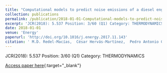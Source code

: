 ```yaml
---
title: "Computational models to predict noise emissions of a diesel engine fueled with saturated and monounsaturated fatty acid methyl esters"
collection: publications
permalink: /publication/2018-01-01-Computational-models-to-predict-noise-emissions-of-a-diesel-engine-fueled-with-saturated-and-monounsaturated-fatty-acid-methyl-esters
excerpt: 'JCR(2018): 5.537 Position: 3/60 (Q1) Category: THERMODYNAMICS'
date: 2018-01-01
venue: 'Energy'
paperurl: 'http://doi.org/10.1016/j.energy.2017.11.143'
citation: ' M.D. Redel-Macías,  César Hervás-Martínez,  Pedro Antonio Gutiérrez,  S. Pinzi,  A.J. Cubero-Atienza,  M.P. Dorado, &quot;Computational models to predict noise emissions of a diesel engine fueled with saturated and monounsaturated fatty acid methyl esters.&quot; Energy, Vol.144, 2018, pp.110-119.'
---
```

JCR(2018): 5.537 Position: 3/60 (Q1) Category: THERMODYNAMICS

[Access paper here](http://doi.org/10.1016/j.energy.2017.11.143){:target="_blank"}

